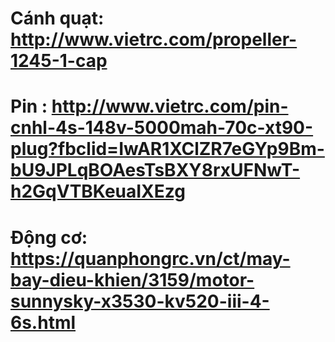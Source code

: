 # Cánh quạt: http://www.vietrc.com/propeller-1245-1-cap        
# Pin      : http://www.vietrc.com/pin-cnhl-4s-148v-5000mah-70c-xt90-plug?fbclid=IwAR1XClZR7eGYp9Bm-bU9JPLqBOAesTsBXY8rxUFNwT-h2GqVTBKeuaIXEzg
# Động cơ: https://quanphongrc.vn/ct/may-bay-dieu-khien/3159/motor-sunnysky-x3530-kv520-iii-4-6s.html
# 
